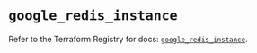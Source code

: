 # `google_redis_instance`

Refer to the Terraform Registry for docs: [`google_redis_instance`](https://registry.terraform.io/providers/hashicorp/google-beta/6.40.0/docs/resources/google_redis_instance).
